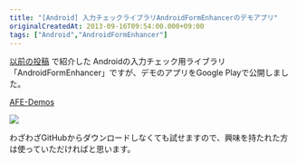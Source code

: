 ```yaml
---
title: "[Android] 入力チェックライブラリAndroidFormEnhancerのデモアプリ"
originalCreatedAt: 2013-09-16T09:54:00.000+09:00
tags: ["Android","AndroidFormEnhancer"]
---
```

[以前の投稿](/ja/post/2013/01/android/) で紹介した Androidの入力チェック用ライブラリ「AndroidFormEnhancer」ですが、デモのアプリをGoogle Playで公開しました。

[AFE-Demos](https://play.google.com/store/apps/details?id=com.androidformenhancer.sample.demos)

[![](http://1.bp.blogspot.com/-djGyDdeLngQ/UjZVg6a1MyI/AAAAAAAALu0/lwhi-XTbN5c/s200/ic_launcher-web.png)](https://play.google.com/store/apps/details?id=com.androidformenhancer.sample.demos)

わざわざGitHubからダウンロードしなくても試せますので、興味を持たれた方は使っていただければと思います。
<!--more-->
